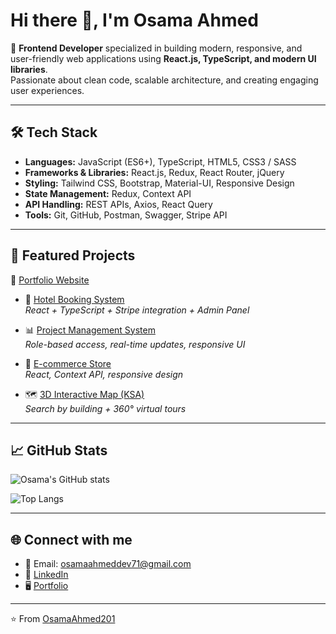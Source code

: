 # Hi there 👋, I'm Osama Ahmed

🚀 **Frontend Developer** specialized in building modern, responsive, and user-friendly web applications using **React.js, TypeScript, and modern UI libraries**.  
Passionate about clean code, scalable architecture, and creating engaging user experiences.

---

## 🛠️ Tech Stack
- **Languages:** JavaScript (ES6+), TypeScript, HTML5, CSS3 / SASS  
- **Frameworks & Libraries:** React.js, Redux, React Router, jQuery  
- **Styling:** Tailwind CSS, Bootstrap, Material-UI, Responsive Design  
- **State Management:** Redux, Context API  
- **API Handling:** REST APIs, Axios, React Query  
- **Tools:** Git, GitHub, Postman, Swagger, Stripe API  

---

## 🚀 Featured Projects
🔗 [Portfolio Website](https://osamaahmeddev71.netlify.app/)  

- 🏨 [Hotel Booking System](https://hotel-booking-pearl-psi.vercel.app/)  
  *React + TypeScript + Stripe integration + Admin Panel*  

- 📊 [Project Management System](https://project-management-system-sigma-two.vercel.app/)  
  *Role-based access, real-time updates, responsive UI*  

- 🛒 [E-commerce Store](https://e-commerce-931i.vercel.app/)  
  *React, Context API, responsive design*  

- 🗺️ [3D Interactive Map (KSA)](https://rct-map.vercel.app/)  
  *Search by building + 360° virtual tours*  

---

## 📈 GitHub Stats
![Osama's GitHub stats](https://github-readme-stats.vercel.app/api?username=OsamaAhmed201&show_icons=true&theme=tokyonight)

![Top Langs](https://github-readme-stats.vercel.app/api/top-langs/?username=OsamaAhmed201&layout=compact&theme=tokyonight)

---

## 🌐 Connect with me
- 📧 Email: osamaahmeddev71@gmail.com  
- 💼 [LinkedIn](https://www.linkedin.com/in/osama-ahmed-621735238/)  
- 🖥️ [Portfolio](https://osamaahmeddev71.netlify.app/)  

---
⭐️ From [OsamaAhmed201](https://github.com/OsamaAhmed201)
